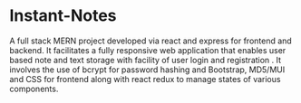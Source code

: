 # Instant-Notes
A full stack MERN project developed via react and express for frontend and backend. It facilitates a fully responsive web application that enables user based note and text storage with facility of user login and registration . It involves the use of bcrypt for password hashing and Bootstrap, MD5/MUI and  CSS for frontend along with react redux to manage states of various components.
